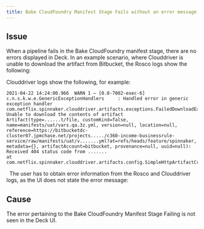 ```yaml
---
title: Bake CloudFoundry Manifest Stage Fails without an error message
---
```


## Issue
When a pipeline fails in the Bake CloudFoundry manifest stage, there are no errors displayed in Deck.
In an example scenario, where Clouddriver is unable to download the artifact from Bitbucket, the Rosco logs show the following:

Clouddriver logs show the following, for example:
```
2021-04-22 14:24:00.966  WARN 1 — [0.0-7002-exec-6] c.n.s.k.w.e.GenericExceptionHandlers     : Handled error in generic exception handler
com.netflix.spinnaker.clouddriver.artifacts.exceptions.FailedDownloadException: Unable to download the contents of artifact Artifact(type=......t/file, customKind=false, name=manifests/uat/vars.qa.3z.yml, version=null, location=null, reference=https://bitbucketdc-cluster07.jpmchase.net/projects...../c360-income-businessrule-service/raw/manifests/uat/v.......yml?at=refs/heads/feature/spinnaker, metadata={}, artifactAccount=bitbucket, provenance=null, uuid=null): Received 404 status code from .......
at com.netflix.spinnaker.clouddriver.artifacts.config.SimpleHttpArtifactCredentials.download(SimpleHttpArtifactCredentials.java:51) 
```
 
The user has to obtain error information from the Rosco and Clouddriver logs, as the UI does not state the error message:

## Cause
The error pertaining to the Bake CloudFoundry Manifest Stage Failing is not seen in the Deck UI.

